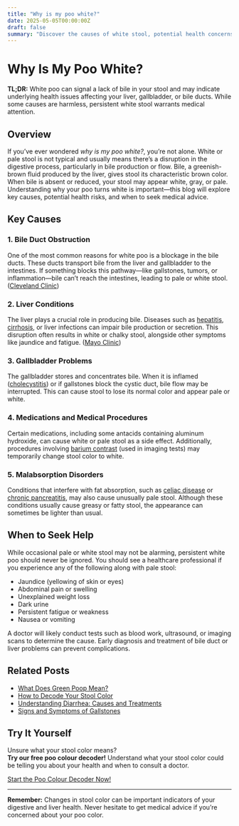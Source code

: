 ```yaml
---
title: "Why is my poo white?"
date: 2025-05-05T00:00:00Z
draft: false
summary: "Discover the causes of white stool, potential health concerns, and when to see a doctor for white-colored poop issues."
---
```


# Why Is My Poo White?

**TL;DR:** White poo can signal a lack of bile in your stool and may indicate underlying health issues affecting your liver, gallbladder, or bile ducts. While some causes are harmless, persistent white stool warrants medical attention.

## Overview

If you’ve ever wondered *why is my poo white?*, you’re not alone. White or pale stool is not typical and usually means there’s a disruption in the digestive process, particularly in bile production or flow. Bile, a greenish-brown fluid produced by the liver, gives stool its characteristic brown color. When bile is absent or reduced, your stool may appear white, gray, or pale. Understanding why your poo turns white is important—this blog will explore key causes, potential health risks, and when to seek medical advice.

## Key Causes

### 1. Bile Duct Obstruction

One of the most common reasons for white poo is a blockage in the bile ducts. These ducts transport bile from the liver and gallbladder to the intestines. If something blocks this pathway—like gallstones, tumors, or inflammation—bile can’t reach the intestines, leading to pale or white stool. ([Cleveland Clinic](https://my.clevelandclinic.org/health/symptoms/clay-colored-or-pale-stool))

### 2. Liver Conditions

The liver plays a crucial role in producing bile. Diseases such as [hepatitis](https://www.mayoclinic.org/diseases-conditions/hepatitis/symptoms-causes/syc-20354289), [cirrhosis](https://www.webmd.com/digestive-disorders/cirrhosis-liver), or liver infections can impair bile production or secretion. This disruption often results in white or chalky stool, alongside other symptoms like jaundice and fatigue. ([Mayo Clinic](https://www.mayoclinic.org/white-stool/expert-answers/faq-20058216))

### 3. Gallbladder Problems

The gallbladder stores and concentrates bile. When it is inflamed ([cholecystitis](https://www.healthline.com/health/cholecystitis)) or if gallstones block the cystic duct, bile flow may be interrupted. This can cause stool to lose its normal color and appear pale or white.

### 4. Medications and Medical Procedures

Certain medications, including some antacids containing aluminum hydroxide, can cause white or pale stool as a side effect. Additionally, procedures involving [barium contrast](https://www.healthline.com/health/barium-swallow) (used in imaging tests) may temporarily change stool color to white.

### 5. Malabsorption Disorders

Conditions that interfere with fat absorption, such as [celiac disease](https://www.medlineplus.gov/celiacdisease.html) or [chronic pancreatitis](https://www.webmd.com/digestive-disorders/pancreatitis), may also cause unusually pale stool. Although these conditions usually cause greasy or fatty stool, the appearance can sometimes be lighter than usual.

## When to Seek Help

While occasional pale or white stool may not be alarming, persistent white poo should never be ignored. You should see a healthcare professional if you experience any of the following along with pale stool:

- Jaundice (yellowing of skin or eyes)  
- Abdominal pain or swelling  
- Unexplained weight loss  
- Dark urine  
- Persistent fatigue or weakness  
- Nausea or vomiting  

A doctor will likely conduct tests such as blood work, ultrasound, or imaging scans to determine the cause. Early diagnosis and treatment of bile duct or liver problems can prevent complications.

## Related Posts

- [What Does Green Poop Mean?](#)  
- [How to Decode Your Stool Color](#)  
- [Understanding Diarrhea: Causes and Treatments](#)  
- [Signs and Symptoms of Gallstones](#)  

## Try It Yourself

Unsure what your stool color means?  
**Try our free poo colour decoder!** Understand what your stool color could be telling you about your health and when to consult a doctor.

[Start the Poo Colour Decoder Now!](https://www.poopcolor.info)

---

**Remember:** Changes in stool color can be important indicators of your digestive and liver health. Never hesitate to get medical advice if you’re concerned about your poo color.
```

